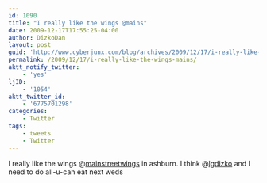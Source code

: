 ```yaml
---
id: 1090
title: "I really like the wings @mains"
date: 2009-12-17T17:55:25-04:00
author: DizkoDan
layout: post
guid: 'http://www.cyberjunx.com/blog/archives/2009/12/17/i-really-like-the-wings-mains/'
permalink: /2009/12/17/i-really-like-the-wings-mains/
aktt_notify_twitter:
    - 'yes'
ljID:
    - '1054'
aktt_twitter_id:
    - '6775701298'
categories:
    - Twitter
tags:
    - tweets
    - Twitter
---
```


I really like the wings @[mainstreetwings](http://twitter.com/mainstreetwings) in ashburn. I think @[lgdizko](http://twitter.com/lgdizko) and I need to do all-u-can eat next weds